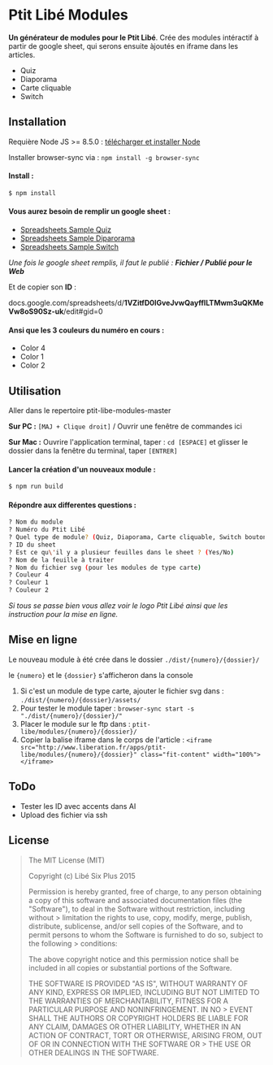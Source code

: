 # Ptit Libé Modules

**Un générateur de modules pour le Ptit Libé**. Crée des modules intéractif à partir de google sheet, qui serons ensuite àjoutés en iframe dans les articles.

- Quiz
- Diaporama
- Carte cliquable
- Switch


## Installation
Requière Node JS >= 8.5.0 : [télécharger et installer Node](https://nodejs.org/fr/)

Installer browser-sync via : `npm install -g browser-sync`

#### Install :

```bash
$ npm install
```
#### Vous aurez besoin de remplir un google sheet :

- [Spreadsheets Sample Quiz](https://docs.google.com/spreadsheets/d/19kqdeE6oRR5GQEAHaQ2zvhQghzq55aNYqcHM-ZK4Zyk/edit?usp=sharing)
- [Spreadsheets Sample Diparorama](https://docs.google.com/spreadsheets/d/1AcNEA3-i9-_0DrukFVvOilf9yd2Y0rNS_hPBr-nQ9wQ/edit?usp=sharing)
- [Spreadsheets Sample Switch](https://docs.google.com/spreadsheets/d/1KZ_IEqJwxv-W9T0X27ychB83bBDBU0Eqjd38wObjMn0/edit?usp=sharing)

_Une fois le google sheet remplis, il faut le publié : **Fichier / Publié pour le Web**_

Et de copier son **ID** :

docs.google.com/spreadsheets/d/**1VZitfD0IGveJvwQayfflLTMwm3uQKMeVw8oS90Sz-uk**/edit#gid=0

#### Ansi que les 3 couleurs du numéro en cours :

- Color 4
- Color 1
- Color 2


## Utilisation

Aller dans le repertoire ptit-libe-modules-master

**Sur PC :** `[MAJ + Clique droit]` / Ouvrir une fenêtre de commandes ici

**Sur Mac :** Ouvrire l'application terminal, taper : `cd [ESPACE]` et glisser le dossier dans la fenêtre du terminal, taper `[ENTRER]`

#### Lancer la création d'un nouveaux module :

```bash
$ npm run build
```
#### Répondre aux differentes questions :

```bash
? Nom du module
? Numéro du Ptit Libé
? Quel type de module? (Quiz, Diaporama, Carte cliquable, Switch bouton)
? ID du sheet
? Est ce qu\'il y a plusieur feuilles dans le sheet ? (Yes/No)
? Nom de la feuille à traiter
? Nom du fichier svg (pour les modules de type carte)
? Couleur 4
? Couleur 1
? Couleur 2
```
_Si tous se passe bien vous allez voir le logo Ptit Libé ainsi que les instruction pour la mise en ligne._

## Mise en ligne
Le nouveau module à été crée dans le dossier `./dist/{numero}/{dossier}/`

le `{numero}` et le `{dossier}` s'afficheron dans la console

1. Si c'est un module de type carte, ajouter le fichier svg dans : `./dist/{numero}/{dossier}/assets/`
2. Pour tester le module taper : `browser-sync start -s "./dist/{numero}/{dossier}/"`
3. Placer le module sur le ftp dans : `ptit-libe/modules/{numero}/{dossier}/`
4. Copier la balise iframe dans le corps de l'article : `<iframe src="http://www.liberation.fr/apps/ptit-libe/modules/{numero}/{dossier}" class="fit-content" width="100%"></iframe>`

## ToDo

- Tester les ID avec accents dans AI
- Upload des fichier via ssh



## License

> The MIT License (MIT)
>
> Copyright (c) Libé Six Plus 2015
>
> Permission is hereby granted, free of charge, to any person obtaining a copy of this software and associated documentation files (the "Software"), to deal in the Software without restriction, including without > limitation the rights to use, copy, modify, merge, publish, distribute, sublicense, and/or sell copies of the Software, and to permit persons to whom the Software is furnished to do so, subject to the following > conditions:
>
> The above copyright notice and this permission notice shall be included in all copies or substantial portions of the Software.
>
> THE SOFTWARE IS PROVIDED "AS IS", WITHOUT WARRANTY OF ANY KIND, EXPRESS OR IMPLIED, INCLUDING BUT NOT LIMITED TO THE WARRANTIES OF MERCHANTABILITY, FITNESS FOR A PARTICULAR PURPOSE AND NONINFRINGEMENT. IN NO > EVENT SHALL THE AUTHORS OR COPYRIGHT HOLDERS BE LIABLE FOR ANY CLAIM, DAMAGES OR OTHER LIABILITY, WHETHER IN AN ACTION OF CONTRACT, TORT OR OTHERWISE, ARISING FROM, OUT OF OR IN CONNECTION WITH THE SOFTWARE OR > THE USE OR OTHER DEALINGS IN THE SOFTWARE.
